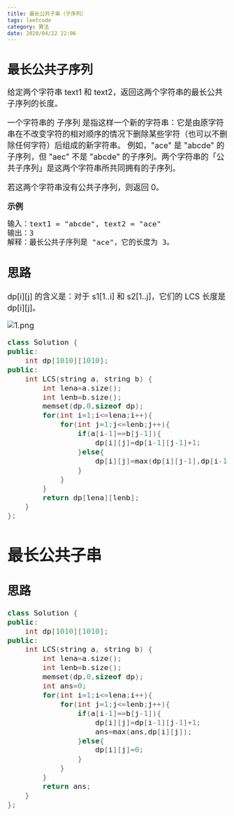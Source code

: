 ```yaml
---
title: 最长公共子串（子序列）
tags: leetcode
category: 算法
date: 2020/04/22 22:06
---
```


# 最长公共子序列

<font size=4>

给定两个字符串 text1 和 text2，返回这两个字符串的最长公共子序列的长度。

一个字符串的 子序列 是指这样一个新的字符串：它是由原字符串在不改变字符的相对顺序的情况下删除某些字符（也可以不删除任何字符）后组成的新字符串。
例如，"ace" 是 "abcde" 的子序列，但 "aec" 不是 "abcde" 的子序列。两个字符串的「公共子序列」是这两个字符串所共同拥有的子序列。

若这两个字符串没有公共子序列，则返回 0。

**示例**

```txt
输入：text1 = "abcde", text2 = "ace" 
输出：3  
解释：最长公共子序列是 "ace"，它的长度为 3。
```

## 思路

dp\[i][j] 的含义是：对于 s1[1..i] 和 s2[1..j]，它们的 LCS 长度是 dp\[i][j]。

![1.png](https://i.loli.net/2020/04/22/cdChDwMiX9va7bg.png)

```c++
class Solution {
public:
    int dp[1010][1010];
public:
    int LCS(string a, string b) {
        int lena=a.size();
        int lenb=b.size();
        memset(dp,0,sizeof dp);
        for(int i=1;i<=lena;i++){
            for(int j=1;j<=lenb;j++){
                if(a[i-1]==b[j-1]){
                    dp[i][j]=dp[i-1][j-1]+1;
                }else{
                    dp[i][j]=max(dp[i][j-1],dp[i-1][j]);
                }
            }
        }
        return dp[lena][lenb];
    }
};
```

# 最长公共子串

## 思路

```c++
class Solution {
public:
    int dp[1010][1010];
public:
    int LCS(string a, string b) {
        int lena=a.size();
        int lenb=b.size();
        memset(dp,0,sizeof dp);
        int ans=0;
        for(int i=1;i<=lena;i++){
            for(int j=1;j<=lenb;j++){
                if(a[i-1]==b[j-1]){
                    dp[i][j]=dp[i-1][j-1]+1;
                    ans=max(ans,dp[i][j]);
                }else{
                    dp[i][j]=0;
                }
            }
        }
        return ans;
    }
};

```

